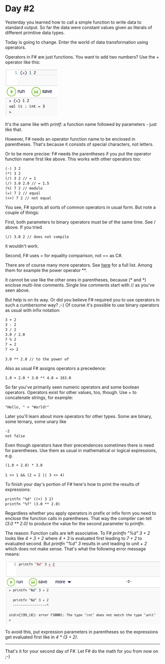 # Day #2
Yesterday you learned how to call a simple function to write data to standard output. So far the data were constant values given as literals of different primitive data types.

Today is going to change. Enter the world of data transformation using operators.

Operators in F# are just functions. You want to add two numbers? Use the + operator like this:

![](images/w01d02a.png)

It's the same like with _printf_: a function name followed by parameters - just like that.

However, F# needs an operator function name to be enclosed in parentheses. That's because it consists of special characters, not letters.

Or to be more precise: F# needs the parentheses if you put the operator function name first like above. This works with other operators too:

```
(-) 3 2
(*) 3 2
(/) 3 2 // = 1
(/) 3.0 2.0 // = 1.5
(%) 7 2 // modulo
(=) 7 2 // equal
(<>) 7 2 // not equal
```

You see, F# sports all sorts of common operators in usual form. But note a couple of things:

First, both parameters to binary operators must be of the same time. See / above. If you tried

```
(/) 3.0 2 // does not compile
```

it wouldn't work.

Second, F# uses = for equality comparison, not == as C#.

There are of course many more operators. See [here](https://msdn.microsoft.com/en-us/library/dd233228.aspx) for a full list. Among them for example the power operator **.

It cannot be use like the other ones in parentheses, because (\* and \*) enclose multi-line comments. Single line comments start with // as you've seen above.

But help is on its way. Or did you believe F# required you to use operators in such a cumbersome way? ;-) Of course it's possible to use binary operators as usual with infix notation:

```
3 + 2
3 - 2
3 / 2
3.0 / 2.0
7 % 2
7 = 2
7 <> 2

3.0 ** 2.0 // to the power of
```

Also as usual F# assigns operators a precedence:

```
1.0 + 2.0 * 3.0 ** 4.0 = 163.0
```

So far you've primarily seen numeric operators and some boolean operators. Operators exist for other values, too, though. Use + to concatenate strings, for example:

```
"Hello, " + "World!"
```

Later you'll learn about more operators for other types. Some are binary, some ternary, some unary like

```
-2
not false
```

Even though operators have their precendences sometimes there is need for parentheses. Use them as usual in mathematical or logical expressions, e.g.

```
(1.0 + 2.0) * 3.0

1 <> 1 && (2 = 2 || 3 <> 4)

```

To finish your day's portion of F# here's how to print the results of expressions:

```
printfn "%d" ((+) 3 2)
printfn "%f" (3.0 ** 2.0)
```

Regardless whether you apply operators in prefix or infix form you need to enclose the function calls in parentheses. That way the compiler can tell _(3.0 ** 2.0)_ to produce the value for the second parameter to _printfn_.

The reason: Function calls are left associative. To F# _printfn "%d" 3 + 2_ looks like _4 + 3 + 2_ where _4 + 3_ is evaluated first leading to _7 + 2_ to evaluated second. But _printfn "%d" 3_ results in _unit_ leading to _unit + 2_ which does not make sense. That's what the following error message means:

![](images/w01d02b.png)

To avoid this, put expression parameters in parentheses so the expressions get evaluated first like in _4 * (3 + 2)_.

***

That's it for your second day of F#. Let F# do the math for you from now on ;-)
